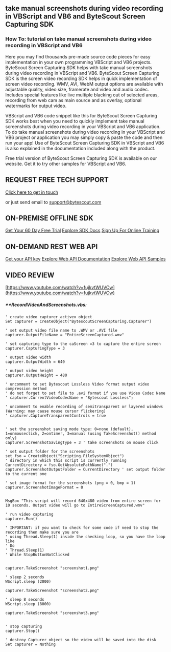 ## take manual screenshots during video recording in VBScript and VB6 and ByteScout Screen Capturing SDK

### How To: tutorial on take manual screenshots during video recording in VBScript and VB6

Here you may find thousands pre-made source code pieces for easy implementation in your own programming VBScript and VB6 projects. ByteScout Screen Capturing SDK helps with take manual screenshots during video recording in VBScript and VB6. ByteScout Screen Capturing SDK is the screen video recording SDK helps in quick implementation of screen video recording. WMV, AVI, WebM output options are available with adjustable quality, video size, framerate and video and audio codec. Includes special features like live multiple blacking out of selected areas, recording from web cam as main source and as overlay, optional watermarks for output video.

VBScript and VB6 code snippet like this for ByteScout Screen Capturing SDK works best when you need to quickly implement take manual screenshots during video recording in your VBScript and VB6 application. To do take manual screenshots during video recording in your VBScript and VB6 project or application you may simply copy & paste the code and then run your app! Use of ByteScout Screen Capturing SDK in VBScript and VB6 is also explained in the documentation included along with the product.

Free trial version of ByteScout Screen Capturing SDK is available on our website. Get it to try other samples for VBScript and VB6.

## REQUEST FREE TECH SUPPORT

[Click here to get in touch](https://bytescout.zendesk.com/hc/en-us/requests/new?subject=ByteScout%20Screen%20Capturing%20SDK%20Question)

or just send email to [support@bytescout.com](mailto:support@bytescout.com?subject=ByteScout%20Screen%20Capturing%20SDK%20Question) 

## ON-PREMISE OFFLINE SDK 

[Get Your 60 Day Free Trial](https://bytescout.com/download/web-installer?utm_source=github-readme)
[Explore SDK Docs](https://bytescout.com/documentation/index.html?utm_source=github-readme)
[Sign Up For Online Training](https://academy.bytescout.com/)


## ON-DEMAND REST WEB API

[Get your API key](https://pdf.co/documentation/api?utm_source=github-readme)
[Explore Web API Documentation](https://pdf.co/documentation/api?utm_source=github-readme)
[Explore Web API Samples](https://github.com/bytescout/ByteScout-SDK-SourceCode/tree/master/PDF.co%20Web%20API)

## VIDEO REVIEW

[https://www.youtube.com/watch?v=fujkvtWUVCw](https://www.youtube.com/watch?v=fujkvtWUVCw)




<!-- code block begin -->

##### ****RecordVideoAndScreenshots.vbs:**
    
```
' create video capturer activex object
Set capturer = CreateObject("BytescoutScreenCapturing.Capturer")

' set output video file name to .WMV or .AVI file
capturer.OutputFileName = "EntireScreenCaptured.wmv" 

' set capturing type to the caScreen =3 to capture the entire screen
capturer.CapturingType = 3

' output video width
capturer.OutputWidth = 640

' output video height
capturer.OutputHeight = 480

' uncomment to set Bytescout Lossless Video format output video compression method
' do not forget to set file to .avi format if you use Video Codec Name
' capturer.CurrentVideoCodecName = "Bytescout Lossless";             

' uncomment to enable recording of semitransparent or layered windows (Warning: may cause mouse cursor flickering)
' capturer.CaptureTransparentControls = true


' set the screenshot saving mode type: 0=none (default), 1=onmouseclick, 2=ontimer, 3=manual (using TakeScreenshot() method only)
capturer.ScreenshotSavingType = 3 ' take screenshots on mouse click

' set output folder for the screenshots
set fso = CreateObject("Scripting.FileSystemObject")
' directory in which this script is currently running
CurrentDirectory = fso.GetAbsolutePathName(".")
capturer.ScreenshotOutputFolder = CurrentDirectory ' set output folder to the current one

' set image format for the screenshots (png = 0, bmp = 1)
capturer.ScreenshotImageFormat = 0


MsgBox "This script will record 640x480 video from entire screen for 10 seconds. Output video will go to EntireScreenCaptured.wmv"

' run video capturing 
capturer.Run()

' IMPORTANT: if you want to check for some code if need to stop the recording then make sure you are 
' using Thread.Sleep(1) inside the checking loop, so you have the loop like
' Do 
' Thread.Sleep(1) 
' While StopButtonNotClicked


capturer.TakeScreenshot "screenshot1.png"

' sleep 2 seconds
WScript.sleep (2000)

capturer.TakeScreenshot "screenshot2.png"

' sleep 8 seconds
WScript.sleep (8000)

capturer.TakeScreenshot "screenshot3.png"


' stop capturing
capturer.Stop()

' destroy Capturer object so the video will be saved into the disk
Set capturer = Nothing

```

<!-- code block end -->